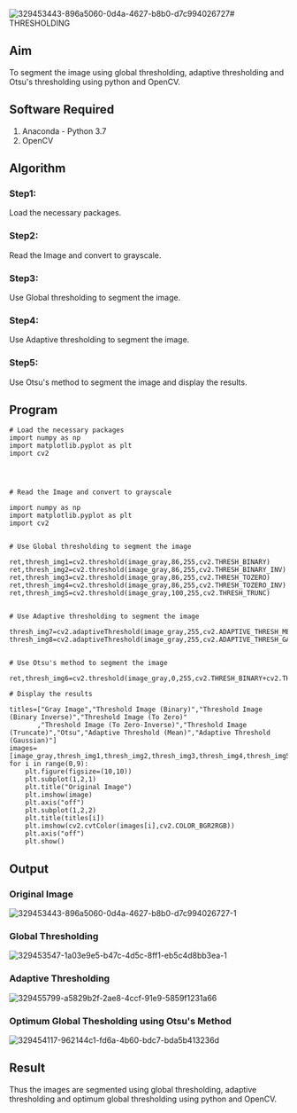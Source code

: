 ![329453443-896a5060-0d4a-4627-b8b0-d7c994026727](https://github.com/user-attachments/assets/3bd77ccd-1179-4f86-acc4-15256481dbe3)# THRESHOLDING
## Aim
To segment the image using global thresholding, adaptive thresholding and Otsu's thresholding using python and OpenCV.

## Software Required
1. Anaconda - Python 3.7
2. OpenCV

## Algorithm

### Step1:
Load the necessary packages.

### Step2:
 Read the Image and convert to grayscale.

### Step3:
Use Global thresholding to segment the image.

### Step4:
Use Adaptive thresholding to segment the image.

### Step5:
Use Otsu's method to segment the image and display the results.

## Program
```
# Load the necessary packages
import numpy as np
import matplotlib.pyplot as plt
import cv2




# Read the Image and convert to grayscale

import numpy as np
import matplotlib.pyplot as plt
import cv2


# Use Global thresholding to segment the image

ret,thresh_img1=cv2.threshold(image_gray,86,255,cv2.THRESH_BINARY)
ret,thresh_img2=cv2.threshold(image_gray,86,255,cv2.THRESH_BINARY_INV)
ret,thresh_img3=cv2.threshold(image_gray,86,255,cv2.THRESH_TOZERO)
ret,thresh_img4=cv2.threshold(image_gray,86,255,cv2.THRESH_TOZERO_INV)
ret,thresh_img5=cv2.threshold(image_gray,100,255,cv2.THRESH_TRUNC)


# Use Adaptive thresholding to segment the image

thresh_img7=cv2.adaptiveThreshold(image_gray,255,cv2.ADAPTIVE_THRESH_MEAN_C,cv2.THRESH_BINARY,11,2)
thresh_img8=cv2.adaptiveThreshold(image_gray,255,cv2.ADAPTIVE_THRESH_GAUSSIAN_C,cv2.THRESH_BINARY,11,2)


# Use Otsu's method to segment the image 

ret,thresh_img6=cv2.threshold(image_gray,0,255,cv2.THRESH_BINARY+cv2.THRESH_OTSU)

# Display the results

titles=["Gray Image","Threshold Image (Binary)","Threshold Image (Binary Inverse)","Threshold Image (To Zero)"
       ,"Threshold Image (To Zero-Inverse)","Threshold Image (Truncate)","Otsu","Adaptive Threshold (Mean)","Adaptive Threshold (Gaussian)"]
images=[image_gray,thresh_img1,thresh_img2,thresh_img3,thresh_img4,thresh_img5,thresh_img6,thresh_img7,thresh_img8]
for i in range(0,9):
    plt.figure(figsize=(10,10))
    plt.subplot(1,2,1)
    plt.title("Original Image")
    plt.imshow(image)
    plt.axis("off")
    plt.subplot(1,2,2)
    plt.title(titles[i])
    plt.imshow(cv2.cvtColor(images[i],cv2.COLOR_BGR2RGB))
    plt.axis("off")
    plt.show()

```
## Output

### Original Image
![329453443-896a5060-0d4a-4627-b8b0-d7c994026727-1](https://github.com/user-attachments/assets/01ab3a6f-f35d-407d-adf9-618620470d5c)


### Global Thresholding

![329453547-1a03e9e5-b47c-4d5c-8ff1-eb5c4d8bb3ea-1](https://github.com/user-attachments/assets/924c45bd-8722-4c31-be96-53b1d5a71dfd)

### Adaptive Thresholding
![329455799-a5829b2f-2ae8-4ccf-91e9-5859f1231a66](https://github.com/user-attachments/assets/28eb6905-8bd8-4465-a9bf-824392ff27f7)


### Optimum Global Thesholding using Otsu's Method


![329454117-962144c1-fd6a-4b60-bdc7-bda5b413236d](https://github.com/user-attachments/assets/5e0d7665-85b5-469c-b192-f93d7bf8a625)


## Result
Thus the images are segmented using global thresholding, adaptive thresholding and optimum global thresholding using python and OpenCV.
